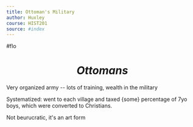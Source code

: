 ```yaml
---
title: Ottoman's Military
author: Huxley
course: HIST201
source: #index
---
```

#flo

# $$Ottomans$$

Very organized army -- lots of training, wealth in the military

Systematized: went to each village and taxed {some} percentage of 7yo boys, which were converted to Christians. 

Not beurucratic, it's an art form
























